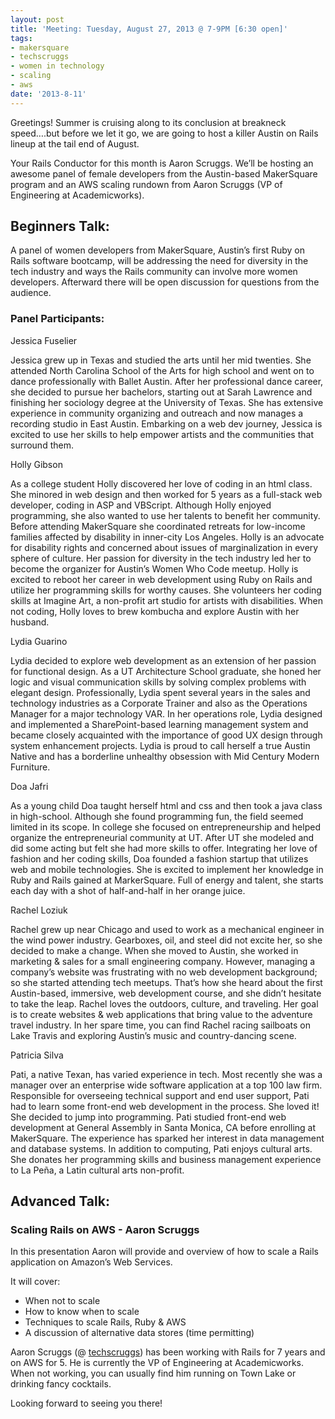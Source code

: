 ```yaml
---
layout: post
title: 'Meeting: Tuesday, August 27, 2013 @ 7-9PM [6:30 open]'
tags:
- makersquare
- techscruggs
- women in technology
- scaling
- aws
date: '2013-8-11'
---
```

Greetings! Summer is cruising along to its conclusion at breakneck speed….but before we let it go, we are going to host a killer Austin on Rails lineup at the tail end of August.

Your Rails Conductor for this month is Aaron Scruggs. We’ll be hosting an awesome panel of female developers from the Austin-based MakerSquare program and an AWS scaling rundown from Aaron Scruggs (VP of Engineering at Academicworks).

## Beginners Talk:

A panel of women developers from MakerSquare, Austin’s first Ruby on Rails software bootcamp, will be addressing the need for diversity in the tech industry and ways the Rails community can involve more women developers. Afterward there will be open discussion for questions from the audience.

### Panel Participants:

Jessica Fuselier

Jessica grew up in Texas and studied the arts until her mid twenties. She attended North Carolina School of the Arts for high school and went on to dance professionally with Ballet Austin. After her professional dance career, she decided to pursue her bachelors, starting out at Sarah Lawrence and finishing her sociology degree at the University of Texas. She has extensive experience in community organizing and outreach and now manages a recording studio in East Austin. Embarking on a web dev journey, Jessica is excited to use her skills to help empower artists and the communities that surround them.

Holly Gibson

As a college student Holly discovered her love of coding in an html class. She minored in web design and then worked for 5 years as a full-stack web developer, coding in ASP and VBScript. Although Holly enjoyed programming, she also wanted to use her talents to benefit her community. Before attending MakerSquare she coordinated retreats for low-income families affected by disability in inner-city Los Angeles. Holly is an advocate for disability rights and concerned about issues of marginalization in every sphere of culture. Her passion for diversity in the tech industry led her to become the organizer for Austin’s Women Who Code meetup. Holly is excited to reboot her career in web development using Ruby on Rails and utilize her programming skills for worthy causes. She volunteers her coding skills at Imagine Art, a non-profit art studio for artists with disabilities. When not coding, Holly loves to brew kombucha and explore Austin with her husband.

Lydia Guarino

Lydia decided to explore web development as an extension of her passion for functional design. As a UT Architecture School graduate, she honed her logic and visual communication skills by solving complex problems with elegant design. Professionally, Lydia spent several years in the sales and technology industries as a Corporate Trainer and also as the Operations Manager for a major technology VAR. In her operations role, Lydia designed and implemented a SharePoint-based learning management system and became closely acquainted with the importance of good UX design through system enhancement projects. Lydia is proud to call herself a true Austin Native and has a borderline unhealthy obsession with Mid Century Modern Furniture.

Doa Jafri

As a young child Doa taught herself html and css and then took a java class in high-school. Although she found programming fun, the field seemed limited in its scope. In college she focused on entrepreneurship and helped organize the entrepreneurial community at UT. After UT she modeled and did some acting but felt she had more skills to offer. Integrating her love of fashion and her coding skills, Doa founded a fashion startup that utilizes web and mobile technologies. She is excited to implement her knowledge in Ruby and Rails gained at MarkerSquare. Full of energy and talent, she starts each day with a shot of half-and-half in her orange juice.

Rachel Loziuk

Rachel grew up near Chicago and used to work as a mechanical engineer in the wind power industry. Gearboxes, oil, and steel did not excite her, so she decided to make a change. When she moved to Austin, she worked in marketing & sales for a small engineering company. However, managing a company’s website was frustrating with no web development background; so she started attending tech meetups. That’s how she heard about the first Austin-based, immersive, web development course, and she didn’t hesitate to take the leap. Rachel loves the outdoors, culture, and traveling. Her goal is to create websites & web applications that bring value to the adventure travel industry. In her spare time, you can find Rachel racing sailboats on Lake Travis and exploring Austin’s music and country-dancing scene.

Patricia Silva

Pati, a native Texan, has varied experience in tech. Most recently she was a manager over an enterprise wide software application at a top 100 law firm. Responsible for overseeing technical support and end user support, Pati had to learn some front-end web development in the process. She loved it! She decided to jump into programming. Pati studied front-end web development at General Assembly in Santa Monica, CA before enrolling at MakerSquare. The experience has sparked her interest in data management and database systems. In addition to computing, Pati enjoys cultural arts. She donates her programming skills and business management experience to La Peña, a Latin cultural arts non-profit.

## Advanced Talk:

### Scaling Rails on AWS - Aaron Scruggs

In this presentation Aaron will provide and overview of how to scale a Rails application on Amazon’s Web Services.

It will cover:

- When not to scale
- How to know when to scale
- Techniques to scale Rails, Ruby & AWS
- A discussion of alternative data stores (time permitting)

Aaron Scruggs (@ [techscruggs](http://twitter.com/techscruggs)) has been working with Rails for 7 years and on AWS for 5. He is currently the VP of Engineering at Academicworks. When not working, you can usually find him running on Town Lake or drinking fancy cocktails.

Looking forward to seeing you there!

